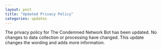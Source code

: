 ```yaml
---
layout: post
title: "Updated Privacy Policy"
categories: updates
---
```


The privacy policy for The Condemned Network Bot has been updated. No changes to data collection or processing have changed. This update changes the wording and adds more information.
